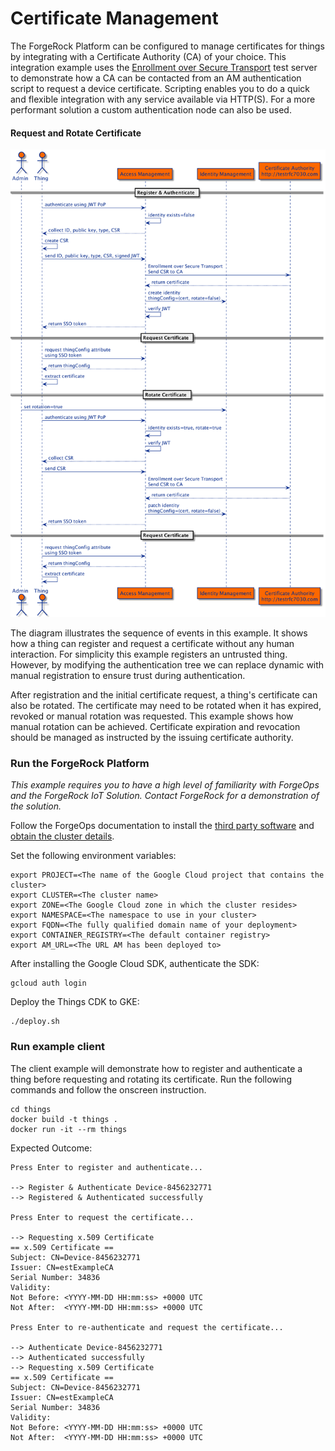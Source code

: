 # Certificate Management

The ForgeRock Platform can be configured to manage certificates for things by integrating with a Certificate Authority
(CA) of your choice. This integration example uses the [Enrollment over Secure Transport](http://testrfc7030.com) test
server to demonstrate how a CA can be contacted from an AM authentication script to request a device certificate.
Scripting enables you to do a quick and flexible integration with any service available via HTTP(S). For a more
performant solution a custom authentication node can also be used.

#### Request and Rotate Certificate
<img src="docs/cert-management.png" alt="Certificate Management" width="700"/>

The diagram illustrates the sequence of events in this example. It shows how a thing can register and request a
certificate without any human interaction. For simplicity this example registers an untrusted thing. However, by
modifying the authentication tree we can replace dynamic with manual registration to ensure trust during authentication.

After registration and the initial certificate request, a thing's certificate can also be rotated. The certificate may
need to be rotated when it has expired, revoked or manual rotation was requested. This example shows how manual
rotation can be achieved. Certificate expiration and revocation should be managed as instructed by the issuing
certificate authority.

### Run the ForgeRock Platform

*This example requires you to have a high level of familiarity with ForgeOps and the ForgeRock IoT Solution. Contact
ForgeRock for a demonstration of the solution.*

Follow the ForgeOps documentation to install the
[third party software](https://backstage.forgerock.com/docs/forgeops/7.2/cdk/cloud/setup/gke/sw.html) and
[obtain the cluster details](https://backstage.forgerock.com/docs/forgeops/7.2/cdk/cloud/setup/gke/clusterinfo.html).

Set the following environment variables:
```
export PROJECT=<The name of the Google Cloud project that contains the cluster>
export CLUSTER=<The cluster name>
export ZONE=<The Google Cloud zone in which the cluster resides>
export NAMESPACE=<The namespace to use in your cluster>
export FQDN=<The fully qualified domain name of your deployment>
export CONTAINER_REGISTRY=<The default container registry>
export AM_URL=<The URL AM has been deployed to>
```

After installing the Google Cloud SDK, authenticate the SDK:
```
gcloud auth login
```

Deploy the Things CDK to GKE:
```
./deploy.sh
```

### Run example client
The client example will demonstrate how to register and authenticate a thing before requesting and rotating its certificate.
Run the following commands and follow the onscreen instruction.
```
cd things
docker build -t things .
docker run -it --rm things
```

Expected Outcome:
```
Press Enter to register and authenticate...

--> Register & Authenticate Device-8456232771
--> Registered & Authenticated successfully

Press Enter to request the certificate...

--> Requesting x.509 Certificate
== x.509 Certificate ==
Subject: CN=Device-8456232771
Issuer: CN=estExampleCA
Serial Number: 34836
Validity:
Not Before: <YYYY-MM-DD HH:mm:ss> +0000 UTC
Not After:  <YYYY-MM-DD HH:mm:ss> +0000 UTC

Press Enter to re-authenticate and request the certificate...

--> Authenticate Device-8456232771
--> Authenticated successfully
--> Requesting x.509 Certificate
== x.509 Certificate ==
Subject: CN=Device-8456232771
Issuer: CN=estExampleCA
Serial Number: 34836
Validity:
Not Before: <YYYY-MM-DD HH:mm:ss> +0000 UTC
Not After:  <YYYY-MM-DD HH:mm:ss> +0000 UTC
```

